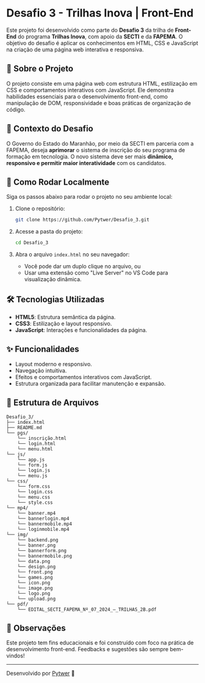 # Desafio 3 - Trilhas Inova | Front-End

Este projeto foi desenvolvido como parte do **Desafio 3** da trilha de **Front-End** do programa **Trilhas Inova**, com apoio da **SECTI** e da **FAPEMA**. O objetivo do desafio é aplicar os conhecimentos em HTML, CSS e JavaScript na criação de uma página web interativa e responsiva.

## 🧩 Sobre o Projeto

O projeto consiste em uma página web com estrutura HTML, estilização em CSS e comportamentos interativos com JavaScript. Ele demonstra habilidades essenciais para o desenvolvimento front-end, como manipulação de DOM, responsividade e boas práticas de organização de código.

## 📌 Contexto do Desafio

O Governo do Estado do Maranhão, por meio da SECTI em parceria com a FAPEMA, deseja **aprimorar** o sistema de inscrição do seu programa de formação em tecnologia. O novo sistema deve ser mais **dinâmico, responsivo e permitir maior interatividade** com os candidatos.

## 🚀 Como Rodar Localmente

Siga os passos abaixo para rodar o projeto no seu ambiente local:

1. Clone o repositório:
   ```bash
   git clone https://github.com/Pytwer/Desafio_3.git
   ```

2. Acesse a pasta do projeto:
   ```bash
   cd Desafio_3
   ```

3. Abra o arquivo `index.html` no seu navegador:
   - Você pode dar um duplo clique no arquivo, ou
   - Usar uma extensão como "Live Server" no VS Code para visualização dinâmica.

## 🛠️ Tecnologias Utilizadas

- **HTML5**: Estrutura semântica da página.
- **CSS3**: Estilização e layout responsivo.
- **JavaScript**: Interações e funcionalidades da página.

## ✨ Funcionalidades

- Layout moderno e responsivo.
- Navegação intuitiva.
- Efeitos e comportamentos interativos com JavaScript.
- Estrutura organizada para facilitar manutenção e expansão.

## 📁 Estrutura de Arquivos

```
Desafio_3/
├── index.html
├── README.md
└── pgs/
    └── inscrição.html
    └── login.html
    └── menu.html
└── js/
    └── app.js
    └── form.js
    └── login.js
    └── menu.js
└── css/
    └── form.css
    └── login.css
    └── menu.css
    └── style.css
└── mp4/
    └── banner.mp4
    └── bannerlogin.mp4
    └── bannermobile.mp4
    └── loginmobile.mp4
└── img/
    └── backend.png
    └── banner.png
    └── bannerform.png
    └── bannermobile.png
    └── data.png
    └── design.png
    └── front.png
    └── games.png
    └── icon.png
    └── image.png
    └── logo.png
    └── upload.png
└── pdf/
    └── EDITAL_SECTI_FAPEMA_Nº_07_2024_–_TRILHAS_2B.pdf
```

## 📌 Observações

Este projeto tem fins educacionais e foi construído com foco na prática de desenvolvimento front-end. Feedbacks e sugestões são sempre bem-vindos!

---

Desenvolvido por [Pytwer](https://github.com/Pytwer) 🚀
